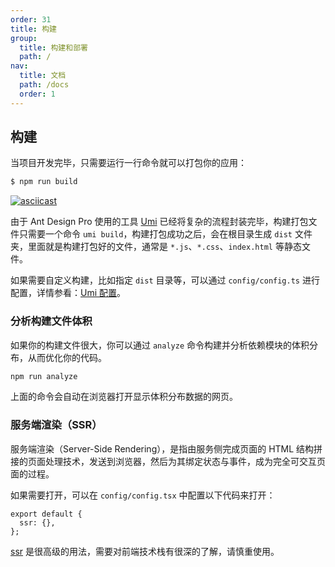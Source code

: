 ```yaml
---
order: 31
title: 构建
group:
  title: 构建和部署
  path: /
nav:
  title: 文档
  path: /docs
  order: 1
---
```


## 构建

当项目开发完毕，只需要运行一行命令就可以打包你的应用：

```bash
$ npm run build
```

[![asciicast](https://asciinema.org/a/198144.png)](https://asciinema.org/a/198144)

由于 Ant Design Pro 使用的工具 [Umi](https://umijs.org/zh-CN) 已经将复杂的流程封装完毕，构建打包文件只需要一个命令 `umi build`，构建打包成功之后，会在根目录生成 `dist` 文件夹，里面就是构建打包好的文件，通常是 `*.js`、`*.css`、`index.html` 等静态文件。

如果需要自定义构建，比如指定 `dist` 目录等，可以通过 `config/config.ts` 进行配置，详情参看：[Umi 配置](https://umijs.org/zh-CN/guide/config.html)。

### 分析构建文件体积

如果你的构建文件很大，你可以通过 `analyze` 命令构建并分析依赖模块的体积分布，从而优化你的代码。

```bash
npm run analyze
```

上面的命令会自动在浏览器打开显示体积分布数据的网页。

### 服务端渲染（SSR）

服务端渲染（Server-Side Rendering），是指由服务侧完成页面的 HTML 结构拼接的页面处理技术，发送到浏览器，然后为其绑定状态与事件，成为完全可交互页面的过程。

如果需要打开，可以在 `config/config.tsx` 中配置以下代码来打开：

```tsx | pure
export default {
  ssr: {},
};
```

[ssr](https://umijs.org/zh-CN/docs/ssr#%E5%BC%80%E5%8F%91) 是很高级的用法，需要对前端技术栈有很深的了解，请慎重使用。
